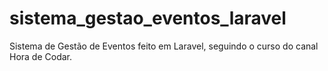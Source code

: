 # sistema_gestao_eventos_laravel
Sistema de Gestão de Eventos feito em Laravel, seguindo o curso do canal Hora de Codar.
